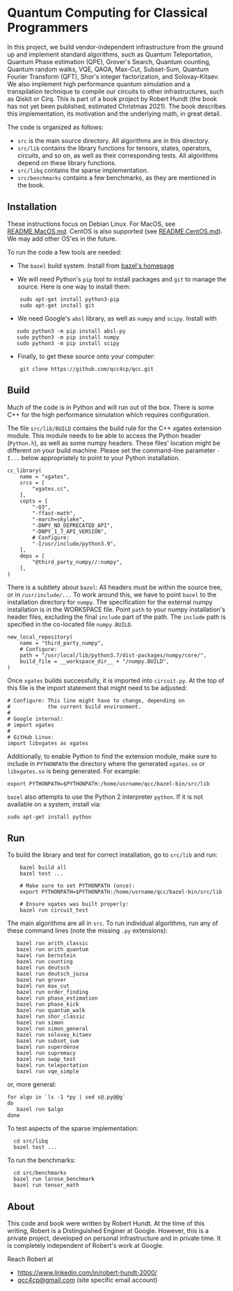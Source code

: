 # Quantum Computing for Classical Programmers

In this project, we build vendor-independent infrastructure from the ground up and implement standard algorithms, such as Quantum Teleportation, Quantum Phase estimation (QPE), Grover's Search, Quantum counting, Quantum random walks, VQE, QAOA, Max-Cut, Subset-Sum, Quantum Fourier Transform (QFT), Shor's integer factorization, and Solovay-Kitaev. We also implement high performance quantum simulation and a transpilation technique to compile our circuits to other infrastructures, such as Qiskit or Cirq. This is part of a book project by Robert Hundt (the book has not yet been published, estimated Christmas 2021). The book describes this implementation, its motivation and the underlying math, in great detail. 

The code is organized as follows: 
*  `src` is the main source directory. All algorithms are in this directory.
*  `src/lib` contains the library functions for tensors, states, operators, circuits, and so on, as well as their corresponding tests. All algorithms depend on these library functions.
*  `src/libq` contains the sparse implementation.
*  `src/benchmarks` contains a few benchmarks, as they are mentioned in the book.

## Installation

These instructions focus on Debian Linux. For MacOS, see [README.MacOS.md](README.MacOS.md).
CentOS is also supported (see [README.CentOS.md](README.CentOS.md)). 
We may add other OS'es in the future.

To run the code a few tools are needed:

*  The `bazel` build system. Install from [bazel's homepage](https://docs.bazel.build/versions/master/install.html)

*  We will need Python's `pip` tool to install packages and `git` to manage the source. 
  Here is one way to install them:
```
    sudo apt-get install python3-pip
    sudo apt-get install git
```

*  We need Google's `absl` library, as well as `numpy` and `scipy`. Install with 
```
   sudo python3 -m pip install absl-py
   sudo python3 -m pip install numpy
   sudo python3 -m pip install scipy
```    
   
* Finally, to get these source onto your computer:
```
    git clone https://github.com/qcc4cp/qcc.git
```
    
## Build

Much of the code is in Python and will run out of the box.  There is
some C++ for the high performance simulation which requires
configuration.

The file `src/lib/BUILD` contains the build rule for the C++ xgates
extension module.  This module needs to be able to access the Python
header (`Python.h`), as well as some numpy headers. These files'
location might be different on your build machine. Please set the
command-line parameter `-I...` below appropriately to point to your
Python installation.

```
cc_library(
    name = "xgates",
    srcs = [
        "xgates.cc",
    ],
    copts = [
        "-O3",
        "-ffast-math",
    	"-march=skylake",
        "-DNPY_NO_DEPRECATED_API",
        "-DNPY_1_7_API_VERSION",
        # Configure:
        "-I/usr/include/python3.9",
    ],
    deps = [
        "@third_party_numpy//:numpy",
    ],
)
```

There is a subtlety about `bazel`: All headers must be within the
source tree, or in `/usr/include/...` To work around this, we have to
point `bazel` to the installation directory for `numpy`.  The
specification for the external numpy installation is in the WORKSPACE
file. Point `path` to your numpy installation's header files,
excluding the final `include` part of the path. The `include` path is
specified in the co-located file `numpy.BUILD`.

```
new_local_repository(
    name = "third_party_numpy",
    # Configure:
    path = "/usr/local/lib/python3.7/dist-packages/numpy/core/",
    build_file = __workspace_dir__ + "/numpy.BUILD", 
)
```

Once `xgates` builds successfully, it is imported into `circuit.py`. At the top of this
file is the import statement that might need to be adjusted:

```
# Configure: This line might have to change, depending on
#            the current build environment.
#
# Google internal:
# import xgates
#
# GitHub Linux:
import libxgates as xgates
```

Additionally, to enable Python to find the extension module, make sure
to include in `PYTHONPATH` the directory where the generated
`xgates.so` or `libxgates.so` is being generated. For example:

```
export PYTHONPATH=$PYTHONPATH:/home/usrname/qcc/bazel-bin/src/lib
```

`bazel` also attempts to use the Python 2 interpreter `python`. If it 
is not available on a system, install via:

```
sudo apt-get install python
```

## Run
To build the library and test for correct installation, go to `src/lib` and run:

```
    bazel build all
    bazel test ...
    
    # Make sure to set PYTHONPATH (once):
    export PYTHONPATH=$PYTHONPATH:/home/usrname/qcc/bazel-bin/src/lib
    
    # Ensure xgates was built properly:
    bazel run circuit_test
```
    
The main algorithms are all in `src`.
To run individual algorithms, run any of these command lines (note the missing `.py` extensions):

```
   bazel run arith_classic
   bazel run arith_quantum
   bazel run bernstein
   bazel run counting
   bazel run deutsch
   bazel run deutsch_jozsa
   bazel run grover
   bazel run max_cut
   bazel run order_finding
   bazel run phase_estimation
   bazel run phase_kick
   bazel run quantum_walk
   bazel run shor_classic
   bazel run simon
   bazel run simon_general   
   bazel run solovay_kitaev
   bazel run subset_sum
   bazel run superdense
   bazel run supremacy
   bazel run swap_test
   bazel run teleportation
   bazel run vqe_simple
```

or, more general:
```
for algo in `ls -1 *py | sed s@.py@@g`
do
   bazel run $algo
done
```

To test aspects of the sparse implementation:

```
  cd src/libq
  bazel test ...
```

To run the benchmarks:

```
  cd src/benchmarks
  bazel run larose_benchmark
  bazel run tensor_math
```

## About

This code and book were written by Robert Hundt. At the time of this writing, Robert
is a Distinguished Enginer at Google. However, this is a private project, developed on
personal infrastructure and in private time. It is completely independent of Robert's work
at Google.

Reach Robert at
*  https://www.linkedin.com/in/robert-hundt-2000/
*  qcc4cp@gmail.com (site specific email account)
